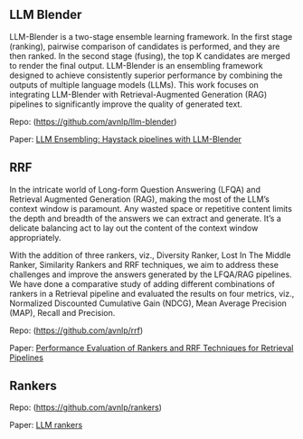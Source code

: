 ## LLM Blender
LLM-Blender is a two-stage ensemble learning framework. In the first stage (ranking), pairwise comparison of candidates is performed, and they are then ranked. In the second stage (fusing), the top K candidates are merged to render the final output.
LLM-Blender is an ensembling framework designed to achieve consistently superior performance by combining the outputs of multiple language models (LLMs). This work focuses on integrating LLM-Blender with Retrieval-Augmented Generation (RAG) pipelines to significantly improve the quality of generated text.

Repo: (https://github.com/avnlp/llm-blender)

Paper: [LLM Ensembling: Haystack pipelines with LLM-Blender](https://github.com/avnlp/llm-blender/blob/main/paper/llm_blender.pdf)

## RRF
In the intricate world of Long-form Question Answering (LFQA) and Retrieval Augmented Generation (RAG), making the most of the LLM’s context window is paramount. Any wasted space or repetitive content limits the depth and breadth of the answers we can extract and generate. It’s a delicate balancing act to lay out the content of the context window appropriately.

With the addition of three rankers, viz., Diversity Ranker, Lost In The Middle Ranker, Similarity Rankers and RRF techniques, we aim to address these challenges and improve the answers generated by the LFQA/RAG pipelines. We have done a comparative study of adding different combinations of rankers in a Retrieval pipeline and evaluated the results on four metrics, viz., Normalized Discounted Cumulative Gain (NDCG), Mean Average Precision (MAP), Recall and Precision.

Repo: (https://github.com/avnlp/rrf)

Paper: [Performance Evaluation of Rankers and RRF Techniques for Retrieval Pipelines]([paper/rankers_rrf.pdf](https://github.com/avnlp/rrf/blob/main/paper/rankers_rrf.pdf))

## Rankers

Repo: (https://github.com/avnlp/rankers)

Paper: [LLM rankers](https://github.com/avnlp/rankers/blob/main/paper/rankers.pdf)





